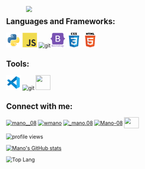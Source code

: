 

<img align="right" width="450" src="https://cdn.dribbble.com/users/3859528/screenshots/9164402/media/730597676ca0663238bb350aed97f848.gif">



## Languages and Frameworks:

<img height="40" width="40" src="https://raw.githubusercontent.com/devicons/devicon/master/icons/python/python-original.svg"> <img height="40" width="40" src="https://raw.githubusercontent.com/devicons/devicon/master/icons/javascript/javascript-original.svg"> <img src="https://www.vectorlogo.zone/logos/git-scm/git-scm-icon.svg" alt="git" width="40" height="40"/><img height="40" width="40" src="https://raw.githubusercontent.com/devicons/devicon/master/icons/bootstrap/bootstrap-plain-wordmark.svg"> <img height="40" width="40" src="https://raw.githubusercontent.com/devicons/devicon/master/icons/css3/css3-original-wordmark.svg"> <img height="40" width="40" src="https://raw.githubusercontent.com/devicons/devicon/master/icons/html5/html5-original-wordmark.svg">  


## Tools:

<img height="40" width="40" src="vscode.svg"> <img src="https://www.vectorlogo.zone/logos/git-scm/git-scm-icon.svg" alt="git" width="40" height="40"/> <img height="40" width="40" src="https://www.vectorlogo.zone/logos/figma/figma-icon.svg"> 


## Connect with me:

<p align="left">
<a href="https://twitter.com/mano__08" target="blank"><img align="center" src="https://raw.githubusercontent.com/rahuldkjain/github-profile-readme-generator/master/src/images/icons/Social/twitter.svg" alt="mano__08" height="30" width="40" /></a>
<a href="https://www.linkedin.com/in/wmano" target="blank"><img align="center" src="https://raw.githubusercontent.com/rahuldkjain/github-profile-readme-generator/master/src/images/icons/Social/linked-in-alt.svg" alt="wmano" height="30" width="40" /></a>
<a href="https://instagram.com/_mano.08" target="blank"><img align="center" src="https://raw.githubusercontent.com/rahuldkjain/github-profile-readme-generator/master/src/images/icons/Social/instagram.svg" alt="_mano.08" height="30" width="40" /></a>
<a href="https://leetcode.com/Mano-08" target="blank"><img align="center" src="https://raw.githubusercontent.com/rahuldkjain/github-profile-readme-generator/master/src/images/icons/Social/leet-code.svg" alt="Mano-08" height="30" width="40" /></a>
<a href="https://discord.gg/Mano(he/him)#3113" target="blank"><img align="center" src="https://raw.githubusercontent.com/rahuldkjain/github-profile-readme-generator/master/src/images/icons/Social/discord.svg" height="30" width="40" /></a>
</p>



![profile views](https://komarev.com/ghpvc/?username=Mano-08&style=flat&color=blue&label=Profile+Views)




[![Mano's GitHub stats](https://github-readme-stats.vercel.app/api?username=Mano-08&theme=chartreuse-dark&show_icons=true)](https://github.com/Mano-08/github-readme-stats)

    
<img src="https://github-readme-stats.vercel.app/api/top-langs?username=Mano-08&show_icons=true&locale=en&layout=compact&theme=chartreuse-dark" alt="Top Lang" />
      

